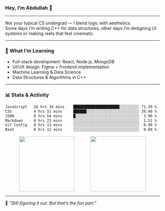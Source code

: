 ### Hey, I’m Abdullah 👋

---

Not your typical CS undergrad — I blend logic with aesthetics.  
Some days I’m writing C++ for data structures, other days I’m designing UI systems or making reels that feel cinematic.

---

### 🧠 What I’m Learning
- Full-stack development: React, Node.js, MongoDB
- UI/UX design: Figma + frontend implementation
- Machine Learning & Data Science
- Data Structures & Algorithms in C++

---

### 📊 Stats & Activity

<!--START_WAKATIME_SECTION-->
```txt
JavaScript   16 hrs 34 mins    █████████████████████░░░░░░░░░ 71.39 %
CSS          4 hrs 51 mins     ██████░░░░░░░░░░░░░░░░░░░░░░░░ 20.90 %
JSON         0 hrs 54 mins     █░░░░░░░░░░░░░░░░░░░░░░░░░░░░░  3.90 %
Markdown     0 hrs 21 mins     ░░░░░░░░░░░░░░░░░░░░░░░░░░░░░░  1.51 %
Git Config   0 hrs 13 mins     ░░░░░░░░░░░░░░░░░░░░░░░░░░░░░░  0.96 %
Bash         0 hrs 12 mins     ░░░░░░░░░░░░░░░░░░░░░░░░░░░░░░  0.89 %
```
<!--END_WAKATIME_SECTION-->

<div align="center">
  <img src="https://github-readme-stats.vercel.app/api?username=mohdabdullahmeraj&show_icons=true&theme=tokyonight&hide_border=true&hide=prs" height="180px" style="vertical-align: middle;"/>
  &nbsp;&nbsp;&nbsp;&nbsp;&nbsp;&nbsp;&nbsp;&nbsp;&nbsp;&nbsp;&nbsp;
  <img src="https://github-readme-stats.vercel.app/api/top-langs/?username=mohdabdullahmeraj&layout=compact&theme=tokyonight&hide_border=true" height="180px" style="vertical-align: middle;"/>
</div>

---

🧭 *"Still figuring it out. But that’s the fun part."*
